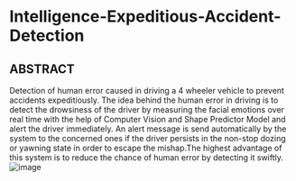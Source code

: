 # Intelligence-Expeditious-Accident-Detection


ABSTRACT
--------
Detection of human error caused in driving a 4 wheeler vehicle to prevent accidents expeditiously. The idea behind the human error in driving is to detect the drowsiness of the driver by measuring the facial emotions over real time with the help of Computer Vision and Shape Predictor Model and alert the driver immediately. An alert message is send automatically by the system to the concerned ones if the driver persists in the non-stop dozing or yawning state in order to escape the mishap.The highest advantage of this system is to reduce the chance of human error by detecting it swiftly.
![image](https://user-images.githubusercontent.com/59636059/177014498-b1c78de5-4476-4ce2-8130-a3cda8df9a24.png)
